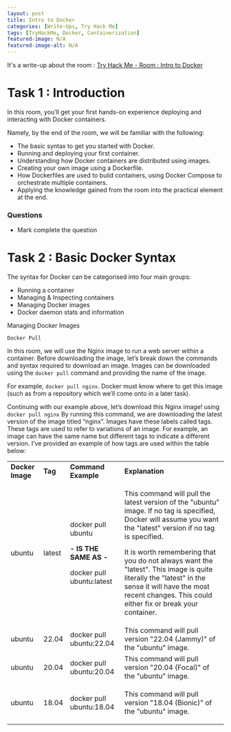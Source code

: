 ```yaml
---
layout: post
title: Intro to Docker
categories: [Write-Ups, Try Hack Me]
tags: [TryHackMe, Docker, Containerization]
featured-image: N/A
featured-image-alt: N/A 
---
```


It's a write-up about the room : [Try Hack Me - Room : Intro to Docker](https://tryhackme.com/room/introtodockerk8pdqk)

# Task 1 : Introduction

In this room, you’ll get your first hands-on experience deploying and interacting with Docker containers.

Namely, by the end of the room, we will be familiar with the following:

 - The basic syntax to get you started with Docker.
 - Running and deploying your first container.
 - Understanding how Docker containers are distributed using images.
 - Creating your own image using a Dockerfile.
 - How Dockerfiles are used to build containers, using Docker Compose to orchestrate multiple containers.
 - Applying the knowledge gained from the room into the practical element at the end.

 ### Questions 

 - Mark complete the question

# Task 2 : Basic Docker Syntax

The syntax for Docker can be categorised into four main groups:

 - Running a container
 - Managing & Inspecting containers
 - Managing Docker images
 - Docker daemon stats and information

 Managing Docker Images

`Docker Pull`

In this room, we will use the Nginx image to run a web server within a container. Before downloading the image, let’s break down the commands and syntax required to download an image. Images can be downloaded using the `docker pull` command and providing the name of the image.

For example, `docker pull nginx`. Docker must know where to get this image (such as from a repository which we’ll come onto in a later task).

Continuing with our example above, let’s download this Nginx image! using `docker pull nginx`
By running this command, we are downloading the latest version of the image titled “nginx”. Images have these labels called tags. These tags are used to refer to variations of an image. For example, an image can have the same name but different tags to indicate a different version. I’ve provided an example of how tags are used within the table below:

<table>
	<tbody>
		<tr>
			<td><b>Docker Image</b></td>
			<td><b>Tag</b></td><td>
				<b>Command Example</b></td>
				<td><b>Explanation</b></td></tr>
				<tr><td>ubuntu</td><td>latest</td>
					<td><p>docker pull ubuntu</p><p><b>- IS THE SAME AS -</b></p><p>docker pull ubuntu:latest</p></td><td><p>This command will pull the latest version of the "ubuntu" image. If no tag is specified, Docker will assume you want the "latest" version if no tag is specified.</p><p>It is worth remembering that you do not always want the "latest". This image is quite literally the "latest" in the sense it will have the most recent changes. This could either fix or break your container.</p></td></tr><tr><td>ubuntu</td><td>22.04</td><td>docker pull ubuntu:22.04</td><td>This command will pull version "22.04 (Jammy)" of the "ubuntu" image.<br></td></tr><tr><td>ubuntu</td><td>20.04</td><td>docker pull ubuntu:20.04</td><td>This command will pull version "20.04 (Focal)" of the "ubuntu" image.</td></tr><tr><td>ubuntu</td><td>18.04</td><td>docker pull ubuntu:18.04</td><td><p>This command will pull version "18.04 (Bionic)" of the "ubuntu" image.</p></td>
</tr>
</tbody>
</table>

